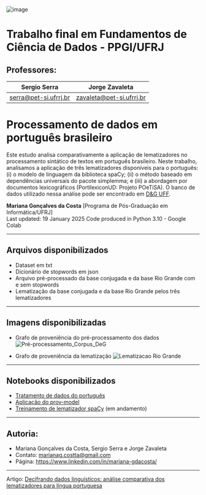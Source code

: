 ![image](https://github.com/user-attachments/assets/b6cc9fbe-ac53-44e2-a0ca-4831eca1bc4e)

# Trabalho final em Fundamentos de Ciência de Dados - PPGI/UFRJ

## __Professores:__

|     Sergio Serra	  | Jorge Zavaleta         |
|---------------------|------------------------|
|serra@pet-si.ufrrj.br|zavaleta@pet-si.ufrrj.br|

# Processamento de dados em português brasileiro

Este estudo analisa comparativamente a aplicação de lematizadores no processamento sintático de textos em português brasileiro. Neste trabalho, analisamos a aplicação de três lematizadores disponíveis para o português: (i) o modelo de linguagem da biblioteca spaCy; (ii) o método baseado em dependências universais do pacote simplemma; e (iii) a abordagem por documentos lexicográficos (PortilexiconUD: Projeto POeTiSA). O banco de dados utilizado nessa análise pode ser encontrado em [D&G UFF](https://deg.uff.br/corpus-dg/).

**Mariana Gonçalves da Costa** [Programa de Pós-Graduação em Informática/UFRJ]\
Last updated: 19 January 2025 
Code produced in Python 3.10 - Google Colab

-----
## Arquivos disponibilizados
* Dataset em txt
* Dicionário de stopwords em json
* Arquivo pré-processado da base conjugada e da base Rio Grande com e sem stopwords
* Lematização da base conjugada e da base Rio Grande pelos três lematizadores

-----
## Imagens disponibilizadas
* Grafo de proveniência do pré-processamento dos dados
![Pré-processamento_Corpus_DeG](https://github.com/user-attachments/assets/a3b5a95f-a1fa-4901-822f-9861e30a9cf7)

* Grafo de proveniência da lematização
![Lematizacao Rio Grande](https://github.com/user-attachments/assets/f7d653cf-b3a3-418e-b409-181fb1d7ef8d)

-----
## Notebooks disponibilizados
* [Tratamento de dados do português](https://github.com/MarianaGCosta/Processamento-de-dados-em-portugues-brasileiro/blob/main/Tratamento_de_dados_do_portugu%C3%AAs.ipynb)
* [Aplicação do prov-model](https://github.com/MarianaGCosta/Processamento-de-dados-em-portugues-brasileiro/blob/main/proveniencia.ipynb)
* [Treinamento de lematizador spaCy](https://github.com/MarianaGCosta/Processamento-de-dados-em-portugues-brasileiro/blob/main/Treinamento_spaCy.ipynb) (em andamento)

-----
## Autoria:
* Mariana Gonçalves da Costa, Sergio Serra e Jorge Zavaleta
* Contato: marianag.costta@gmail.com
* Página: https://www.linkedin.com/in/mariana-gdacosta/
 
-----
Artigo: [Decifrando dados linguísticos: análise comparativa dos lematizadores para língua portuguesa](https://github.com/MarianaGCosta/Processamento-de-dados-em-portugues-brasileiro/blob/main/Decifrando_dados_lingu%C3%ADsticos__an%C3%A1lise_comparativa_dos_lematizadores_para_l%C3%ADngua_portuguesa.pdf)
